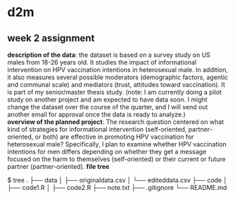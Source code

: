 # d2m
## week 2 assignment 
**description of the data**: the dataset is based on a survey study on US males from 18-26 years old. It studies the impact of informational intervention on HPV vaccination intentions in heterosexual  male. In addition, it also measures several possible moderators (demographic factors, agentic and communal scale) and mediators (trust, attitudes toward vaccination). It is part of my senior/master thesis study.
(note: I am currently doing a pilot study on another project and am expected to have data soon. I might change the dataset over the course of the quarter, and I will send out another email for approval once the data is ready to analyze.)  
**overview of the planned project**: The research question centered on what kind of strategies for informational intervention (self-oriented, partner-oriented, or both) are effective in promoting HPV vaccination for heterosexual male? Specifically, I plan to examine whether HPV vaccination intentions for men differs depending on whether they get a message focused on the harm to themselves (self-oriented) or their current or future partner (partner-oriented).
**file tree**

$ tree 
.
├── data 
│   ├── originaldata.csv
│   └── editeddata.csv 
├── code
│   ├── code1.R
│   ├── code2.R
├── note.txt 
├── .gitignore 
└── README.md
